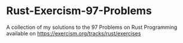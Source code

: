 # Rust-Exercism-97-Problems
A collection of my solutions to the 97 Problems on Rust Programming available on https://exercism.org/tracks/rust/exercises
